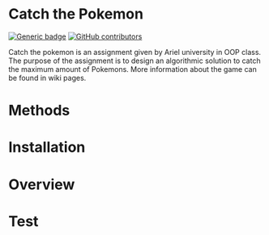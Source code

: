 # Catch the Pokemon
[![Generic badge](https://img.shields.io/badge/build-passing-<COLOR>.svg)](https://shields.io/)
[![GitHub contributors](https://img.shields.io/github/contributors/Naereen/StrapDown.js.svg)](https://GitHub.com/Naereen/StrapDown.js/graphs/contributors/)

Catch the pokemon is an assignment given by Ariel university in OOP class.
The purpose of the assignment is to design an algorithmic solution to catch 
the maximum amount of Pokemons. More information about the game can be found in wiki pages.

# Methods 

# Installation

# Overview

# Test
